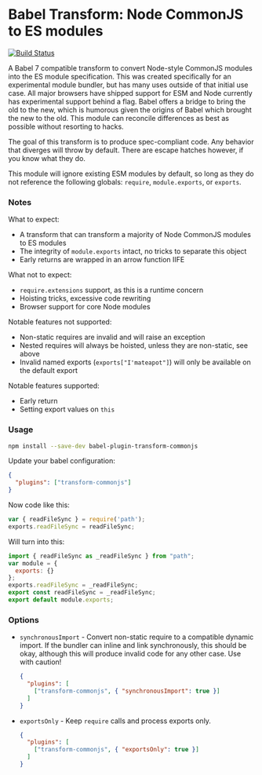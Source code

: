 # Babel Transform: Node CommonJS to ES modules

[![Build Status](https://travis-ci.org/tbranyen/babel-plugin-transform-commonjs.svg?branch=master)](https://travis-ci.org/tbranyen/babel-plugin-transform-commonjs)

A Babel 7 compatible transform to convert Node-style CommonJS modules into the
ES module specification. This was created specifically for an experimental
module bundler, but has many uses outside of that initial use case. All major
browsers have shipped support for ESM and Node currently has experimental
support behind a flag. Babel offers a bridge to bring the old to the new, which
is humorous given the origins of Babel which brought the new to the old. This
module can reconcile differences as best as possible without resorting to
hacks.

The goal of this transform is to produce spec-compliant code. Any behavior that
diverges will throw by default. There are escape hatches however, if
you know what they do.

This module will ignore existing ESM modules by default, so long as they do not
reference the following globals: `require`, `module.exports`, or `exports`.

### Notes

What to expect:

- A transform that can transform a majority of Node CommonJS modules to ES modules
- The integrity of `module.exports` intact, no tricks to separate this object
- Early returns are wrapped in an arrow function IIFE

What not to expect:

- `require.extensions` support, as this is a runtime concern
- Hoisting tricks, excessive code rewriting
- Browser support for core Node modules

Notable features not supported:

- Non-static requires are invalid and will raise an exception
- Nested requires will always be hoisted, unless they are non-static, see above
- Invalid named exports (`exports["I'mateapot"]`) will only be available on the default export

Notable features supported:

- Early return
- Setting export values on `this`

### Usage

```sh
npm install --save-dev babel-plugin-transform-commonjs
```

Update your babel configuration:

```json
{
  "plugins": ["transform-commonjs"]
}
```

Now code like this:

```javascript
var { readFileSync } = require('path');
exports.readFileSync = readFileSync;
```

Will turn into this:

``` javascript
import { readFileSync as _readFileSync } from "path";
var module = {
  exports: {}
};
exports.readFileSync = _readFileSync;
export const readFileSync = _readFileSync;
export default module.exports;
```

### Options

- `synchronousImport` - Convert non-static require to a compatible dynamic
  import. If the bundler can inline and link synchronously, this should be
  okay, although this will produce invalid code for any other case. Use with
  caution!

  ```json
  {
    "plugins": [
      ["transform-commonjs", { "synchronousImport": true }]
    ]
  }
  ```

- `exportsOnly` - Keep `require` calls and process exports only.

  ```json
  {
    "plugins": [
      ["transform-commonjs", { "exportsOnly": true }]
    ]
  }
  ```
